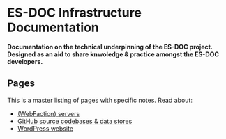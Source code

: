 # ES-DOC Infrastructure Documentation

**Documentation on the technical underpinning of the ES-DOC project. Designed
as an aid to share knwoledge & practice amongst the ES-DOC developers.**


## Pages

This is a master listing of pages with specific notes. Read about:

* [(WebFaction) servers](notes/servers.md)
* [GitHub source codebases & data stores](notes/github.md)
* [WordPress website](notes/wordpress.md)
